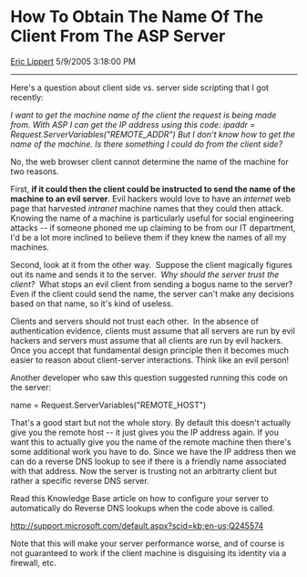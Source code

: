 <div id="page">

# How To Obtain The Name Of The Client From The ASP Server

[Eric Lippert](https://social.msdn.microsoft.com/profile/Eric%20Lippert) 5/9/2005 3:18:00 PM

-----

<div id="content">

<div class="mine">

Here's a question about client side vs. server side scripting that I got recently:

*I want to get the machine name of the client the request is being made from. With ASP I can get the IP address using this code: <span class="code">ipaddr = Request.ServerVariables("REMOTE\_ADDR") </span>But I don’t know how to get the name of the machine. Is there something I could do from the client side?*

No, the web browser client cannot determine the name of the machine for two reasons.

First, **if it could then the client could be instructed to send the name of the machine to an evil server**. Evil hackers would love to have an *internet* web page that harvested *intranet* machine names that they could then attack. Knowing the name of a machine is particularly useful for social engineering attacks -- if someone phoned me up claiming to be from our IT department, I'd be a lot more inclined to believe them if they knew the names of all my machines.

Second, look at it from the other way.  Suppose the client magically figures out its name and sends it to the server.  *Why should the server trust the client?*  What stops an evil client from sending a bogus name to the server? Even if the client could send the name, the server can't make any decisions based on that name, so it's kind of useless.

Clients and servers should not trust each other.  In the absence of authentication evidence, clients must assume that all servers are run by evil hackers and servers must assume that all clients are run by evil hackers.  Once you accept that fundamental design principle then it becomes much easier to reason about client-server interactions. Think like an evil person\!

Another developer who saw this question suggested running this code on the server:

<span class="code"> </span>

name = Request.ServerVariables("REMOTE\_HOST")

That's a good start but not the whole story. By default this doesn't actually give you the remote host -- it just gives you the IP address again. If you want this to actually give you the name of the remote machine then there's some additional work you have to do. Since we have the IP address then we can do a reverse DNS lookup to see if there is a friendly name associated with that address. Now the server is trusting not an arbitrarty client but rather a specific reverse DNS server.

Read this Knowledge Base article on how to configure your server to automatically do Reverse DNS lookups when the code above is called.

<http://support.microsoft.com/default.aspx?scid=kb;en-us;Q245574>

Note that this will make your server performance worse, and of course is not guaranteed to work if the client machine is disguising its identity via a firewall, etc.

</div>

</div>

</div>

